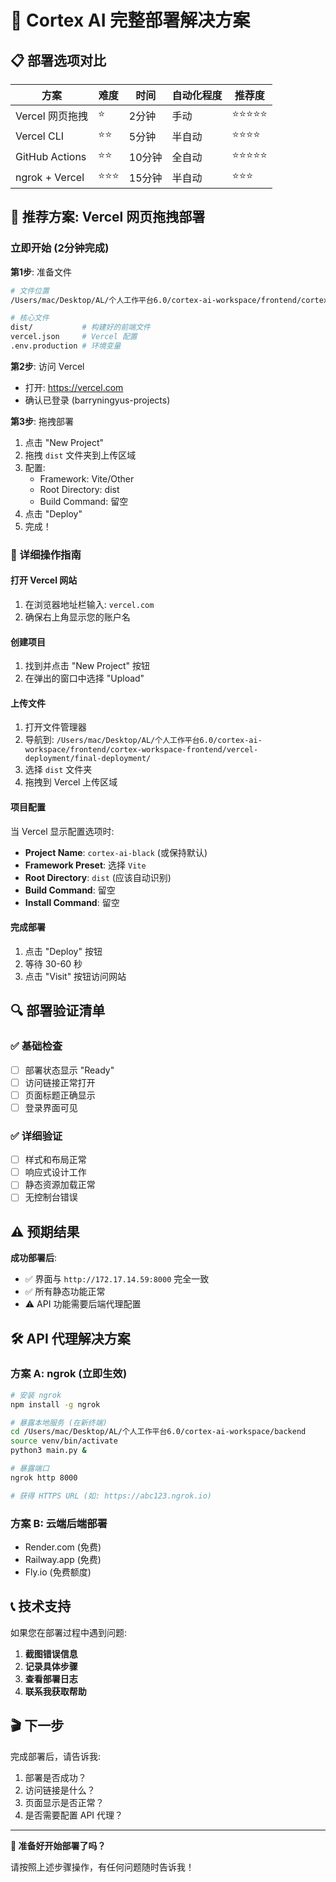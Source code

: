 # 🚀 Cortex AI 完整部署解决方案

## 📋 部署选项对比

| 方案 | 难度 | 时间 | 自动化程度 | 推荐度 |
|------|------|------|------------|--------|
| Vercel 网页拖拽 | ⭐ | 2分钟 | 手动 | ⭐⭐⭐⭐⭐ |
| Vercel CLI | ⭐⭐ | 5分钟 | 半自动 | ⭐⭐⭐⭐ |
| GitHub Actions | ⭐⭐ | 10分钟 | 全自动 | ⭐⭐⭐⭐⭐ |
| ngrok + Vercel | ⭐⭐⭐ | 15分钟 | 半自动 | ⭐⭐⭐ |

## 🎯 推荐方案: Vercel 网页拖拽部署

### 立即开始 (2分钟完成)

**第1步**: 准备文件
```bash
# 文件位置
/Users/mac/Desktop/AL/个人工作平台6.0/cortex-ai-workspace/frontend/cortex-workspace-frontend/vercel-deployment/final-deployment/

# 核心文件
dist/           # 构建好的前端文件
vercel.json     # Vercel 配置
.env.production # 环境变量
```

**第2步**: 访问 Vercel
- 打开: https://vercel.com
- 确认已登录 (barryningyus-projects)

**第3步**: 拖拽部署
1. 点击 "New Project"
2. 拖拽 `dist` 文件夹到上传区域
3. 配置:
   - Framework: Vite/Other
   - Root Directory: dist
   - Build Command: 留空
4. 点击 "Deploy"
5. 完成！

### 📱 详细操作指南

#### 打开 Vercel 网站
1. 在浏览器地址栏输入: `vercel.com`
2. 确保右上角显示您的账户名

#### 创建项目
1. 找到并点击 "New Project" 按钮
2. 在弹出的窗口中选择 "Upload"

#### 上传文件
1. 打开文件管理器
2. 导航到: `/Users/mac/Desktop/AL/个人工作平台6.0/cortex-ai-workspace/frontend/cortex-workspace-frontend/vercel-deployment/final-deployment/`
3. 选择 `dist` 文件夹
4. 拖拽到 Vercel 上传区域

#### 项目配置
当 Vercel 显示配置选项时:
- **Project Name**: `cortex-ai-black` (或保持默认)
- **Framework Preset**: 选择 `Vite`
- **Root Directory**: `dist` (应该自动识别)
- **Build Command**: 留空
- **Install Command**: 留空

#### 完成部署
1. 点击 "Deploy" 按钮
2. 等待 30-60 秒
3. 点击 "Visit" 按钮访问网站

## 🔍 部署验证清单

### ✅ 基础检查
- [ ] 部署状态显示 "Ready"
- [ ] 访问链接正常打开
- [ ] 页面标题正确显示
- [ ] 登录界面可见

### ✅ 详细验证
- [ ] 样式和布局正常
- [ ] 响应式设计工作
- [ ] 静态资源加载正常
- [ ] 无控制台错误

## ⚠️ 预期结果

**成功部署后**:
- ✅ 界面与 `http://172.17.14.59:8000` 完全一致
- ✅ 所有静态功能正常
- ⚠️ API 功能需要后端代理配置

## 🛠️ API 代理解决方案

### 方案 A: ngrok (立即生效)
```bash
# 安装 ngrok
npm install -g ngrok

# 暴露本地服务 (在新终端)
cd /Users/mac/Desktop/AL/个人工作平台6.0/cortex-ai-workspace/backend
source venv/bin/activate
python3 main.py &

# 暴露端口
ngrok http 8000

# 获得 HTTPS URL (如: https://abc123.ngrok.io)
```

### 方案 B: 云端后端部署
- Render.com (免费)
- Railway.app (免费)
- Fly.io (免费额度)

## 📞 技术支持

如果您在部署过程中遇到问题:

1. **截图错误信息**
2. **记录具体步骤**
3. **查看部署日志**
4. **联系我获取帮助**

## 🎬 下一步

完成部署后，请告诉我:
1. 部署是否成功？
2. 访问链接是什么？
3. 页面显示是否正常？
4. 是否需要配置 API 代理？

---

**🚀 准备好开始部署了吗？**

请按照上述步骤操作，有任何问题随时告诉我！